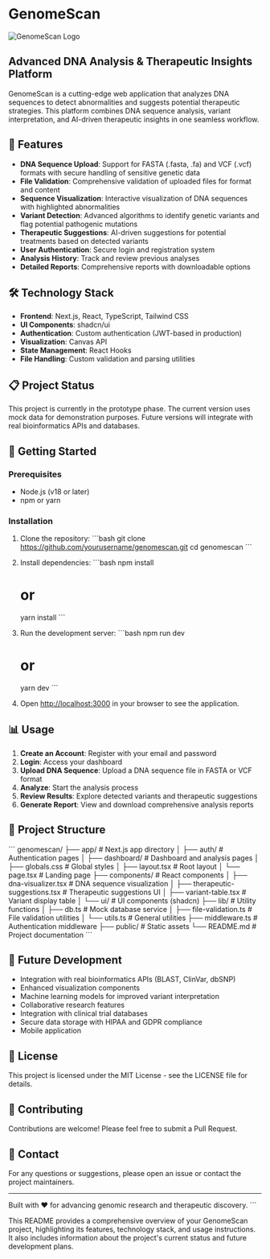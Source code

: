 # GenomeScan

![GenomeScan Logo](https://placeholder.svg?height=200&width=200&text=GenomeScan)

## Advanced DNA Analysis & Therapeutic Insights Platform

GenomeScan is a cutting-edge web application that analyzes DNA sequences to detect abnormalities and suggests potential therapeutic strategies. This platform combines DNA sequence analysis, variant interpretation, and AI-driven therapeutic insights in one seamless workflow.

## 🧬 Features

- **DNA Sequence Upload**: Support for FASTA (.fasta, .fa) and VCF (.vcf) formats with secure handling of sensitive genetic data
- **File Validation**: Comprehensive validation of uploaded files for format and content
- **Sequence Visualization**: Interactive visualization of DNA sequences with highlighted abnormalities
- **Variant Detection**: Advanced algorithms to identify genetic variants and flag potential pathogenic mutations
- **Therapeutic Suggestions**: AI-driven suggestions for potential treatments based on detected variants
- **User Authentication**: Secure login and registration system
- **Analysis History**: Track and review previous analyses
- **Detailed Reports**: Comprehensive reports with downloadable options

## 🛠️ Technology Stack

- **Frontend**: Next.js, React, TypeScript, Tailwind CSS
- **UI Components**: shadcn/ui
- **Authentication**: Custom authentication (JWT-based in production)
- **Visualization**: Canvas API
- **State Management**: React Hooks
- **File Handling**: Custom validation and parsing utilities

## 📋 Project Status

This project is currently in the prototype phase. The current version uses mock data for demonstration purposes. Future versions will integrate with real bioinformatics APIs and databases.

## 🚀 Getting Started

### Prerequisites

- Node.js (v18 or later)
- npm or yarn

### Installation

1. Clone the repository:
   \`\`\`bash
   git clone https://github.com/yourusername/genomescan.git
   cd genomescan
   \`\`\`

2. Install dependencies:
   \`\`\`bash
   npm install
   # or
   yarn install
   \`\`\`

3. Run the development server:
   \`\`\`bash
   npm run dev
   # or
   yarn dev
   \`\`\`

4. Open [http://localhost:3000](http://localhost:3000) in your browser to see the application.

## 📊 Usage

1. **Create an Account**: Register with your email and password
2. **Login**: Access your dashboard
3. **Upload DNA Sequence**: Upload a DNA sequence file in FASTA or VCF format
4. **Analyze**: Start the analysis process
5. **Review Results**: Explore detected variants and therapeutic suggestions
6. **Generate Report**: View and download comprehensive analysis reports

## 📁 Project Structure

\`\`\`
genomescan/
├── app/                  # Next.js app directory
│   ├── auth/             # Authentication pages
│   ├── dashboard/        # Dashboard and analysis pages
│   ├── globals.css       # Global styles
│   ├── layout.tsx        # Root layout
│   └── page.tsx          # Landing page
├── components/           # React components
│   ├── dna-visualizer.tsx       # DNA sequence visualization
│   ├── therapeutic-suggestions.tsx  # Therapeutic suggestions UI
│   ├── variant-table.tsx        # Variant display table
│   └── ui/               # UI components (shadcn)
├── lib/                  # Utility functions
│   ├── db.ts             # Mock database service
│   ├── file-validation.ts # File validation utilities
│   └── utils.ts          # General utilities
├── middleware.ts         # Authentication middleware
├── public/               # Static assets
└── README.md             # Project documentation
\`\`\`

## 🔮 Future Development

- Integration with real bioinformatics APIs (BLAST, ClinVar, dbSNP)
- Enhanced visualization components
- Machine learning models for improved variant interpretation
- Collaborative research features
- Integration with clinical trial databases
- Secure data storage with HIPAA and GDPR compliance
- Mobile application

## 📄 License

This project is licensed under the MIT License - see the LICENSE file for details.

## 🤝 Contributing

Contributions are welcome! Please feel free to submit a Pull Request.

## 📧 Contact

For any questions or suggestions, please open an issue or contact the project maintainers.

---

Built with ❤️ for advancing genomic research and therapeutic discovery.
\`\`\`

This README provides a comprehensive overview of your GenomeScan project, highlighting its features, technology stack, and usage instructions. It also includes information about the project's current status and future development plans.

<Actions>
  <Action name="Add screenshots to README" description="Add actual screenshots of the application to enhance the README" />
  <Action name="Create a LICENSE file" description="Generate an appropriate open-source license file for the project" />
  <Action name="Add API documentation" description="Create detailed API documentation for the backend services" />
  <Action name="Create a CONTRIBUTING.md" description="Add guidelines for contributors to the project" />
  <Action name="Add deployment instructions" description="Include instructions for deploying the application to Vercel or other platforms" />
</Actions>
